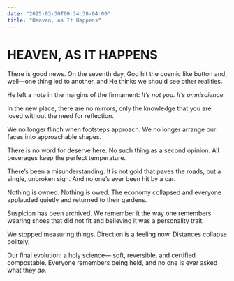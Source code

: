 ```yaml
---
date: "2025-03-30T00:34:38-04:00"
title: "Heaven, as It Happens"
---
```


# HEAVEN, AS IT HAPPENS

There is good news.
On the seventh day,
God hit the cosmic like button
and, well—one thing led to another,
and He thinks we should see other realities.

He left a note in the margins of the firmament:
*It’s not you. It’s omniscience.*

In the new place,
there are no mirrors,
only the knowledge that you are loved
without the need for reflection.

We no longer flinch when footsteps approach.
We no longer arrange our faces
into approachable shapes.

There is no word for deserve here.
No such thing as a second opinion.
All beverages keep the perfect temperature.

There’s been a misunderstanding.
It is not gold that paves the roads,
but a single, unbroken sigh. 
And no one’s ever been hit by a car.

Nothing is owned.
Nothing is owed.
The economy collapsed
and everyone applauded quietly
and returned to their gardens.

Suspicion has been archived.
We remember it the way one remembers
wearing shoes that did not fit
and believing it was a personality trait.

We stopped measuring things.
Direction is a feeling now.
Distances collapse politely.

Our final evolution: a holy science—
soft, reversible, and certified compostable.
Everyone remembers being held,
and no one is ever asked what they *do.*